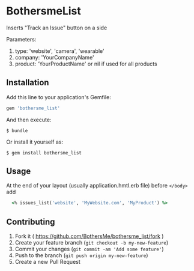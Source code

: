 # BothersmeList

 Inserts "Track an Issue" button on a side

 Parameters:
 1. type: 'website', 'camera', 'wearable'
 2. company: 'YourCompanyName'
 3. product: 'YourProductName' or nil if used for all products


## Installation

Add this line to your application's Gemfile:

```ruby
gem 'bothersme_list'
```

And then execute:

    $ bundle

Or install it yourself as:

    $ gem install bothersme_list

## Usage

At the end of your layout (usually application.hmtl.erb file) before ```</body>``` add
```ruby
  <% issues_list('website', 'MyWebsite.com', 'MyProduct') %>
```

## Contributing

1. Fork it ( https://github.com/BothersMe/bothersme_list/fork )
2. Create your feature branch (`git checkout -b my-new-feature`)
3. Commit your changes (`git commit -am 'Add some feature'`)
4. Push to the branch (`git push origin my-new-feature`)
5. Create a new Pull Request
